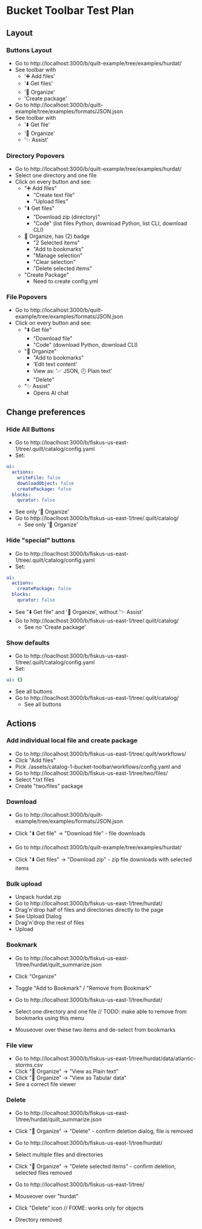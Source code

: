 # Bucket Toolbar Test Plan

## Layout

### Buttons Layout

- Go to http://localhost:3000/b/quilt-example/tree/examples/hurdat/
- See toolbar with
  - '➕ Add files'
  - '⬇️ Get files'
  - '📃 Organize'
  - 'Create package'
- Go to http://localhost:3000/b/quilt-example/tree/examples/formats/JSON.json
- See toolbar with
  - '⬇️ Get file'
  - '📃 Organize'
  - '✨ Assist'

### Directory Popovers

- Go to http://localhost:3000/b/quilt-example/tree/examples/hurdat/
- Select one directory and one file
- Click on every button and see:
  - "➕ Add files"
    - "Create text file"
    - "Upload files"
  - "⬇️ Get files"
    - "Download zip (directory)"
    - "Code" (list files Python, download Python, list CLI, download CLI)
  - 📃 Organize, has (2) badge
    - "2 Selected items"
    - "Add to bookmarks"
    - "Manage selection"
    - "Clear selection"
    - "Delete selected items"
  - "Create Package"
    - Need to create config.yml

### File Popovers

- Go to http://localhost:3000/b/quilt-example/tree/examples/formats/JSON.json
- Click on every button and see:
  - "⬇️ Get file"
    - "Download file"
    - "Code" (download Python, download CLI)
  - "📃 Organize"
    - "Add to bookmarks"
    - 'Edit text content'
    - View as: '✅ JSON, 🕗 Plain text'
    - "Delete"
  - "✨ Assist"
    - Opens AI chat

## Change preferences

### Hide All Buttons

- Go to http://loaclhost:3000/b/fiskus-us-east-1/tree/.quilt/catalog/config.yaml
- Set:

```yaml
ui:
  actions:
    writeFile: false
    downloadObject: false
    createPackage: false
  blocks:
    qurator: false
```

- See only '📃 Organize'
- Go to http://loaclhost:3000/b/fiskus-us-east-1/tree/.quilt/catalog/
  - See only '📃 Organize'

### Hide "special" buttons

- Go to http://loaclhost:3000/b/fiskus-us-east-1/tree/.quilt/catalog/config.yaml
- Set:

```yaml
ui:
  actions:
    createPackage: false
  blocks:
    qurator: false
```

- See "⬇️ Get file" and '📃 Organize', without '✨ Assist'
- Go to http://loaclhost:3000/b/fiskus-us-east-1/tree/.quilt/catalog/
  - See no 'Create package'

### Show defaults

- Go to http://loaclhost:3000/b/fiskus-us-east-1/tree/.quilt/catalog/config.yaml
- Set:

```yaml
ui: {}
```

- See all buttons
- Go to http://loaclhost:3000/b/fiskus-us-east-1/tree/.quilt/catalog/
  - See all buttons

## Actions

### Add individual local file and create package

- Go to http://localhost:3000/b/fiskus-us-east-1/tree/.quilt/workflows/
- Click "Add files"
- Pick ./assets/catalog-1-bucket-toolbar/workflows/config.yaml and
- Go to http://localhost:3000/b/fiskus-us-east-1/tree/two/files/
- Select \*.txt files
- Create "two/files" package

### Download

- Go to http://localhost:3000/b/quilt-example/tree/examples/formats/JSON.json
- Click "⬇️ Get file" → "Download file" - file downloads

- Go to http://localhost:3000/b/quilt-example/tree/examples/hurdat/
- Click "⬇️ Get files" → "Download zip" - zip file downloads with selected items

### Bulk upload

- Unpack hurdat.zip
- Go to http://localhost:3000/b/fiskus-us-east-1/tree/hurdat/
- Drag'n'drop half of files and directories directly to the page
- See Upload Dialog
- Drag'n'drop the rest of files
- Upload

### Bookmark

- Go to http://localhost:3000/b/fiskus-us-east-1/tree/hurdat/quilt_summarize.json
- Click "Organize"
- Toggle "Add to Bookmark" / "Remove from Bookmark"

- Go to http://localhost:3000/b/fiskus-us-east-1/tree/hurdat/
- Select one directory and one file // TODO: make able to remove from bookmarks using this menu
- Mouseover over these two items and de-select from bookmarks

### File view

- Go to http://localhost:3000/b/fiskus-us-east-1/tree/hurdat/data/atlantic-storms.csv
- Click "📃 Organize" → "View as Plain text"
- Click "📃 Organize" → "View as Tabular data"
- See a correct file viewer

### Delete

- Go to http://localhost:3000/b/fiskus-us-east-1/tree/hurdat/quilt_summarize.json
- Click "📃 Organize" → "Delete" - confirm deletion dialog, file is removed

- Go to http://localhost:3000/b/fiskus-us-east-1/tree/hurdat/
- Select multiple files and directories
- Click "📃 Organize" → "Delete selected items" - confirm deletion, selected files removed

- Go to http://localhost:3000/b/fiskus-us-east-1/tree/
- Mouseover over "hurdat"
- Click "Delete" icon // FIXME: works only for objects
- Directory removed
